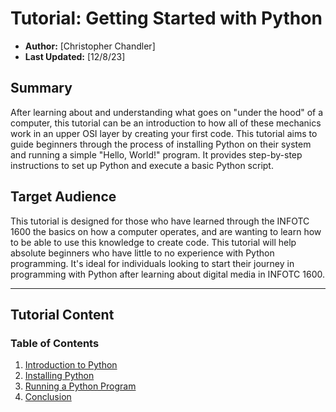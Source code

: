 # Tutorial: Getting Started with Python

- **Author:** [Christopher Chandler]
- **Last Updated:** [12/8/23]

## Summary

After learning about and understanding what goes on "under the hood" of a computer, this tutorial can be an introduction to how all of these mechanics work in an upper OSI layer by creating your first code. This tutorial aims to guide beginners through the process of installing Python on their system and running a simple "Hello, World!" program. It provides step-by-step instructions to set up Python and execute a basic Python script.

## Target Audience

This tutorial is designed for those who have learned through the INFOTC 1600 the basics on how a computer operates, and are wanting to learn how to be able to use this knowledge to create code. This tutorial will help absolute beginners who have little to no experience with Python programming. It's ideal for individuals looking to start their journey in programming with Python after learning about digital media in INFOTC 1600.

---

## Tutorial Content

### Table of Contents

1. [Introduction to Python](https://github.com/ChrisChandler325/Python-Introduction-Tutorial/blob/main/Introduction)
2. [Installing Python](#installing-python)
3. [Running a Python Program](#running-a-python-program)
4. [Conclusion](#conclusion)

